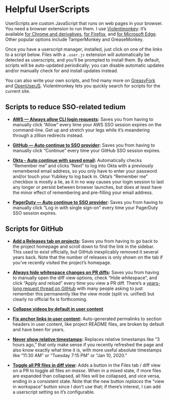 # Helpful UserScripts

UserScripts are custom JavaScript that runs on web pages in your browser. You need a browser extension to run them. I use [Violentmonkey](https://violentmonkey.github.io): it’s available [for Chrome and derivatives](https://chrome.google.com/webstore/detail/violent-monkey/jinjaccalgkegednnccohejagnlnfdag), [for Firefox](https://addons.mozilla.org/firefox/addon/violentmonkey/), and [for Microsoft Edge](https://microsoftedge.microsoft.com/addons/detail/eeagobfjdenkkddmbclomhiblgggliao). Other popular options include TamperMonkey and GreaseMonkey.

Once you have a userscript manager, installed, just click on one of the links to a script below. Files with a `.user.js` extension will automatically be detected as userscripts, and you’ll be prompted to install them. By default, scripts will be auto-updated periodically; you can disable automatic updates and/or manually check for and install updates instead.

You can also write your own scripts, and find many more on [GreasyFork](https://greasyfork.org/) and [OpenUserJS](https://openuserjs.org/). Violentmonkey lets you quickly search for scripts for the current site.

## Scripts to reduce SSO-related tedium

- **[AWS — Always allow CLI login requests](https://raw.githubusercontent.com/akinley/userscripts/main/sso-aws-cli.user.js):** Saves you from having to manually click “Allow” every time your AWS SSO session expires on the command-line. Get up and stretch your legs while it’s meandering through a zillion redirects instead.

- **[GitHub — Auto continue to SSO provider](https://raw.githubusercontent.com/akinley/userscripts/main/sso-github.user.js):** Saves you from having to manually click “Continue” every time your GitHub SSO session expires.

- **[Okta - Auto continue with saved email](https://raw.githubusercontent.com/akinley/userscripts/main/sso-okta.user.js):** Automatically checks “Remember me” and clicks “Next” to log into Okta with a previously remembered email address, so you only have to enter your password and/or touch your Yubikey to log back in. Okta’s “Remember me” checkbox is mostly a lie, as it in no way causes your login session to last any longer or persist between browser launches, but does at least have the minor effect of remembering and pre-filling your email address.

- **[PagerDuty — Auto continue to SSO provider](https://raw.githubusercontent.com/akinley/userscripts/main/sso-pagerduty.user.js):** Saves you from having to manually click “Log in with single sign-on” every time your PagerDuty SSO session expires.

## Scripts for GitHub

- **[Add a Releases tab on projects](https://raw.githubusercontent.com/akinley/userscripts/main/github-releases-tab.user.js):** Saves you from having to go back to the project homepage and scroll down to find the link in the sidebar. This used to exist officially, but GitHub inexplicably removed it several years back. Note that the number of releases is only shown on the tab if you’ve recently visited the project’s homepage.

- **[Always hide whitespace changes on PR diffs](https://raw.githubusercontent.com/akinley/userscripts/main/github-hide-diff-whitespace.user.js):** Saves you from having to manually open the diff view options, check “Hide whitespace”, and click “Apply and reload” every time you view a PR diff. There’s a [years-long request thread on GitHub](https://github.com/orgs/community/discussions/5486) with many people asking to just remember this permanently like the view mode (split vs. unified) but clearly no official fix is forthcoming.

- **[Collapse videos by default in user content](https://raw.githubusercontent.com/akinley/userscripts/main/github-collapse-videos.user.js)**

- **[Fix anchor links in user content](https://raw.githubusercontent.com/akinley/userscripts/main/github-fix-anchor-links.user.js):** Auto-generated permalinks to section headers in user content, like project README files, are broken by default and have been for years.

- **[Never show relative timestamps](https://raw.githubusercontent.com/akinley/userscripts/main/github-absolute-timestamps.user.js):** Replaces relative timestamps like “3 hours ago,” that only make sense if you recently refreshed the page and also know exactly what time it is, with more useful absolute timestamps like “11:30 AM” or “Tuesday 7:15 PM” or “Jan 10, 2020.”

- **[Toggle all PR files in diff view](https://raw.githubusercontent.com/akinley/userscripts/main/github-toggle-all-diffs.user.js):** Adds a button in the Files tab / diff view on a PR to toggle all files _en masse_. When in a mixed state, if more files are expanded than collapsed, all files will be collapsed, and vice versa, ending in a consistent state. Note that the new button _replaces_ the “view in workspace” button since I don’t use that; if there’s interest, I can add a userscript setting so it’s configurable.
